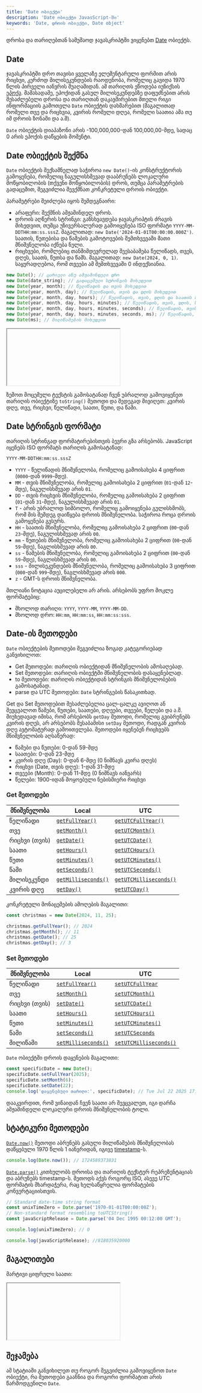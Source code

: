```yaml
---
title: 'Date ობიექტი'
description: 'Date ობიექტი JavasScript-ში'
keywords: 'Date, დროის ობიექტი, Date object'
---
```


დროსა და თარიღებთან სამუშაოდ ჯავასკრიპტში ვიყენებთ [Date](https://developer.mozilla.org/en-US/docs/Web/JavaScript/Reference/Global_Objects/Date) ობიექტს.

## Date

ჯავასკრიპტში დრო თავისი ყველაზე ელემენტარული ფორმით არის რიცხვი, კერძოდ მილისეკუნდების რაოდენობა, რომელიც გავიდა
1970 წლის პირველი იანვრის შუაღამიდან. ამ თარიღთს ეწოდება იუნიქსის [ეპოქა](https://developer.mozilla.org/en-US/docs/Web/JavaScript/Reference/Global_Objects/Date#the_epoch_timestamps_and_invalid_date).
მაშასადამე, ეპოქიდან გასულ მილისეკუნდებზე დაფუძნებით არის შესაძლებელი დროსა და თარიღთან დაკავშირებით მთელი რიგი ინფორმაციის გამოთვლა `Date` ობიექტის დახმარებით
(მაგალითად რომელი თვე და რიცხვია, კვირის რომელი დღეა, რომელი საათია ამა თუ იმ დროის ზონაში და ა.შ).

`Date` ობიექტის დიაპაზონი არის -100,000,000-დან 100,000,00-მდე, სადაც 0 არის ეპოქის დაწყების მომენტი.

## Date ობიექტის შექმნა

`Date` ობიექტის შექსამნელად საჭიროა `new Date()`-ის კონსტრუქტორის გამოყენება, რომელიც ნაგულისხმევად დააბრუნებს ლოკალური მოწყობილობის (თქვენი მოწყობილობის) დროს,
თუმცა პარამეტრების გადაცემით, შეგვიძლია შევქმნათ კონკრეტული დროის ობიექტი.

პარამეტრები შეიძლება იყოს შემდეგნაირი:

- არაფერი: შექმნის ამჟამინდელ დროს.
- დროის აღწერის სტრინგი: განსხვავდება ჯავასკრიპტის ძრავის მიხედვით, თუმცა უნივერსალურად გამოიყენება ISO ფორმატი `YYYY-MM-DDTHH:mm:ss.sssZ`. მაგალითად: `new Date('2024-01-01T00:00:00.000Z')`. საათის, წუთებისა და წამების გამოტოვების შემთხვევაში მათი მნიშვნელობა იქნება ნული.
- რიცხვები, რომლებიც თანმიმდევრულად შეესაბამება წელიწადს, თვეს, დღეს, საათს, წუთსა და წამს. მაგალითად: `new Date(2024, 0, 1)`. საყურადღებოა, რომ თვეები ამ შემთხვევაში 0 ინდექსიანია.

```js
new Date(); // ცარიელი ანუ ამჟამინდელი დრო
new Date(date_string); // გადაცემული სტრინგის მიხედვით
new Date(year, month); // წელიწადის და თვის მიხედვით
new Date(year, month, day); // წელიწადის, თვის და დღის მიხედვით
new Date(year, month, day, hours); // წელიწადის, თვის, დღის და საათის მიხედვით
new Date(year, month, day, hours, minutes); // წელიწადის, თვის, დღის, საათის და წუთის მიხედვით
new Date(year, month, day, hours, minutes, seconds); // წელიწადის, თვის, დღის, საათის, წუთის და წამების მიხედვით
new Date(year, month, day, hours, minutes, seconds, ms); // წელიწადის, თვის, დღის, საათის, წუთის, წამების  და მილი წამების მიხედვით
new Date(ms); // მილიწამების მიხედვით
```

<iframe data-url="guides/javascript-current-date" data-title="ამჟამინდელი დრო" data-height="40"></iframe>

ზემოთ მოცემული ტექსტის გამოსატანად ჩვენ უბრალოდ გამოვიყენეთ თარიღის ობიექტიზე `toString()` მეთოდი და შედეგად მივიღეთ: კვირის დღე, თვე, რიცხვი, წელიწადი, საათი, წუთი, და წამი.

## Date სტრინგის ფორმატი

თარიღის სტრინგად ფორმატირებისთვის ბევრი გზა არსებობს. JavaScript იყენებს ISO ფორმატს თარიღის გამოსატანად:

```
YYYY-MM-DDTHH:mm:ss.sssZ
```

- `YYYY` - წელიწადის მნიშვნელობა, რომელიც გამოისახება 4 ციფრით (`0000`-დან `9999`-მდე).
- `MM` - თვის მნიშვნელობა, რომელიც გამოისახება 2 ციფრით (`01`-დან `12`-მდე), ნაგულისხმევად არის `01`.
- `DD` - თვის რიცხვის მნიშვნელობა, რომელიც გამოისახება 2 ციფრით (`01`-დან `31`-მდე), ნაგულისხმევად არის `01`.
- `T` - არის უბრალოდ სიმბოლო, რომელიც გამოიყენება გულისხმობს, რომ მის შემდეგ დაიწყება დროის მნიშვნელობა. საჭიროა როცა დროის გამოყენება გვსურს.
- `HH` - საათის მნიშვნელობა, რომელიც გამოისახება 2 ციფრით (`00`-დან `23`-მდე), ნაგულისხმევად არის `00`.
- `mm` - წუთების მნიშვნელობა, რომელიც გამოისახება 2 ციფრით (`00`-დან `59`-მდე), ნაგლისხმევად არის `00`.
- `ss` - წამების მნიშვნელობა, რომელიც გამოისახება 2 ციფრით (`00`-დან `59`-მდე), ნაგლისხმევად არის `00`.
- `sss` - მილისეკუნდების მნიშვნელობა, რომელიც გამოისახება 3 ციფრით (`000`-დან `999`-მდე), ნაგლისხმევად არის `000`.
- `z` - GMT-ს დროის მნიშვნელობა.

მთლიანი ნოტაცია აუცილებელი არ არის. არსებობს უფრო მოკლე ფორმატებიც:

- მხოლოდ თარიღი: `YYYY`, `YYYY-MM`, `YYYY-MM-DD`.
- მხოლოდ დრო: `HH:mm`, `HH:mm:ss`, `HH:mm:ss:sss`.

## Date-ის მეთოდები

`Date` ობიექტების მეთოდები შეგვიძლია ზოგად კატეგორიებად განვიხილოთ:

- Get მეთოდები: თარიღის ობიექტიდან მნიშვნელობის ამოსაღებად.
- Set მეთოდები: თარიღის ობიექტში მნიშვნელობის დასაყენებლად.
- to მეთოდები: თარიღის ობიექტიდან სტრინგის მნიშვნელობების გამოსატანად.
- parse და UTC მეთოდები: `Date` სტრინგების წასაკითხად.

Get და Set მეთოდებით შესაძლებელია ცალ-ცალკე ავიღოთ ან შევცვალოთ წამები, წუთები, საათები, დღეები, თვეები, წელები და ა.შ.
მიუხედავად იმისა, რომ არსებობს `getDay` მეთოდი, რომელიც გვიბრუნებს კვირის დღეს, არ არსებობს შესაბამისი `setDay` მეთოდი,
რადგან კვირის დღე ავტომატურად გამოითვლება. მეთოდები იყენებენ რიცხვებს მნიშვნელობის აღსაწერად:

- წამები და წუთები: 0-დან 59-მდე
- საათები: 0-დან 23-მდე
- კვირის დღე (Day): 0-დან 6-მდე (0 ნიშნავს კვირა დღეს)
- რიცხვი (Date, თვის დღე): 1-დან 31-მდე
- თვეები (Month): 0-დან 11-მდე (0 ნიშნავს იანვარს)
- წელები: 1900-იდან მოყოებული ნებისმიერი რიცხვი

### Get მეთოდები

| მნიშვნელობა   | Local                                                                                                                        | UTC                                                                                                                                |
| ------------- | ---------------------------------------------------------------------------------------------------------------------------- | ---------------------------------------------------------------------------------------------------------------------------------- |
| წელიწადი      | [`getFullYear()`](https://developer.mozilla.org/en-US/docs/Web/JavaScript/Reference/Global_Objects/Date/getFullYear)         | [`getUTCFullYear()`](https://developer.mozilla.org/en-US/docs/Web/JavaScript/Reference/Global_Objects/Date/getUTCFullYear)         |
| თვე           | [`getMonth()`](https://developer.mozilla.org/en-US/docs/Web/JavaScript/Reference/Global_Objects/Date/getMonth)               | [`getUTCMonth()`](https://developer.mozilla.org/en-US/docs/Web/JavaScript/Reference/Global_Objects/Date/getUTCMonth)               |
| რიცხვი (თვის) | [`getDate()`](https://developer.mozilla.org/en-US/docs/Web/JavaScript/Reference/Global_Objects/Date/getDate)                 | [`getUTCDate()`](https://developer.mozilla.org/en-US/docs/Web/JavaScript/Reference/Global_Objects/Date/getUTCDate)                 |
| საათი         | [`getHours()`](https://developer.mozilla.org/en-US/docs/Web/JavaScript/Reference/Global_Objects/Date/getHours)               | [`getUTCHours()`](https://developer.mozilla.org/en-US/docs/Web/JavaScript/Reference/Global_Objects/Date/getUTCHours)               |
| წუთი          | [`getMinutes()`](https://developer.mozilla.org/en-US/docs/Web/JavaScript/Reference/Global_Objects/Date/getMinutes)           | [`getUTCMinutes()`](https://developer.mozilla.org/en-US/docs/Web/JavaScript/Reference/Global_Objects/Date/getUTCMinutes)           |
| წამი          | [`getSeconds()`](https://developer.mozilla.org/en-US/docs/Web/JavaScript/Reference/Global_Objects/Date/getSeconds)           | [`getUTCSeconds()`](https://developer.mozilla.org/en-US/docs/Web/JavaScript/Reference/Global_Objects/Date/getUTCSeconds)           |
| მილისეკუნდი   | [`getMilliseconds()`](https://developer.mozilla.org/en-US/docs/Web/JavaScript/Reference/Global_Objects/Date/getMilliseconds) | [`getUTCMilliseconds()`](https://developer.mozilla.org/en-US/docs/Web/JavaScript/Reference/Global_Objects/Date/getUTCMilliseconds) |
| კვირის დღე    | [`getDay()`](https://developer.mozilla.org/en-US/docs/Web/JavaScript/Reference/Global_Objects/Date/getDay)                   | [`getUTCDay()`](https://developer.mozilla.org/en-US/docs/Web/JavaScript/Reference/Global_Objects/Date/getUTCDay)                   |

კონკრეტული მონაცემების ამოღების მაგალითი:

```js
const christmas = new Date(2024, 11, 25);

christmas.getFullYear(); // 2024
christmas.getMonth(); // 11
christmas.getDate(); // 25
christmas.getDay(); // 3
```

### Set მეთოდები

| მნიშვნელობა   | Local                                                                                                                        | UTC                                                                                                                                |
| ------------- | ---------------------------------------------------------------------------------------------------------------------------- | ---------------------------------------------------------------------------------------------------------------------------------- |
| წელიწადი      | [`setFullYear()`](https://developer.mozilla.org/en-US/docs/Web/JavaScript/Reference/Global_Objects/Date/setFullYear)         | [`setUTCFullYear`](https://developer.mozilla.org/en-US/docs/Web/JavaScript/Reference/Global_Objects/Date/setUTCFullYear)           |
| თვე           | [`setMonth()`](https://developer.mozilla.org/en-US/docs/Web/JavaScript/Reference/Global_Objects/Date/setMonth)               | [`setUTCMonth()`](https://developer.mozilla.org/en-US/docs/Web/JavaScript/Reference/Global_Objects/Date/setUTCMonth)               |
| რიცხვი (თვის) | [`setDate()`](https://developer.mozilla.org/en-US/docs/Web/JavaScript/Reference/Global_Objects/Date/setDate)                 | [`setUTCDate()`](https://developer.mozilla.org/en-US/docs/Web/JavaScript/Reference/Global_Objects/Date/setUTCDate)                 |
| საათი         | [`setHours()`](https://developer.mozilla.org/en-US/docs/Web/JavaScript/Reference/Global_Objects/Date/setHours)               | [`setUTCHours()`](https://developer.mozilla.org/en-US/docs/Web/JavaScript/Reference/Global_Objects/Date/setUTCHours)               |
| წუთი          | [`setMinutes()`](https://developer.mozilla.org/en-US/docs/Web/JavaScript/Reference/Global_Objects/Date/setMinutes)           | [`setUTCMinutes()`](https://developer.mozilla.org/en-US/docs/Web/JavaScript/Reference/Global_Objects/Date/setUTCMinutes)           |
| წამი          | [`setSeconds()`](https://developer.mozilla.org/en-US/docs/Web/JavaScript/Reference/Global_Objects/Date/setSeconds)           | [`setUTCSeconds`](https://developer.mozilla.org/en-US/docs/Web/JavaScript/Reference/Global_Objects/Date/setUTCSeconds)             |
| მილიწამი      | [`setMilliseconds()`](https://developer.mozilla.org/en-US/docs/Web/JavaScript/Reference/Global_Objects/Date/setMilliseconds) | [`setUTCMilliseconds()`](https://developer.mozilla.org/en-US/docs/Web/JavaScript/Reference/Global_Objects/Date/setUTCMilliseconds) |

`Date` ობიექტში დროის დაყენების მაგალითი:

```js
const specificDate = new Date();
specificDate.setFullYear(2025);
specificDate.setMonth(6);
specificDate.setDate(22);
console.log('დაყენებული თარიღი:', specificDate); // Tue Jul 22 2025 17:08:17 GMT+0400 (Georgia Standard Time)
```

დააკვირდით, რომ ვინაიდან ჩვენ საათი არ შევცვალეთ, იგი დარჩა ამჟამინდელი ლოკალური დროის მნიშვნელობის ტოლი.

## სტატიკური მეთოდები

[`Date.now()`](https://developer.mozilla.org/en-US/docs/Web/JavaScript/Reference/Global_Objects/Date/now)
მეთოდი აბრუნებს გასული მილიწამების მნიშვნელობას დაწყებული 1970 წლის 1 იანვრიდან, იგივე [timestamp](https://developer.mozilla.org/en-US/docs/Web/JavaScript/Reference/Global_Objects/Date#the_epoch_timestamps_and_invalid_date)-ს.

```js
console.log(Date.now()); // 1724589373831
```

[`Date.parse()`](https://developer.mozilla.org/en-US/docs/Web/JavaScript/Reference/Global_Objects/Date/parse) კითხულობს დროისა და თარიღის ტექსტურ რეპრეზენტაციას და აბრუნებს timestamp-ს.
მეთოდს აქვს როგორც ISO, ასევე UTC ფორმატის მხარდაჭერა, რაც ხელსაწყრელია ფორმატების კონვერტაციისთვის.

```js
// Standard date-time string format
const unixTimeZero = Date.parse('1970-01-01T00:00:00Z');
// Non-standard format resembling toUTCString()
const javaScriptRelease = Date.parse('04 Dec 1995 00:12:00 GMT');

console.log(unixTimeZero); // 0

console.log(javaScriptRelease); //818035920000
```

## მაგალითები

მარტივი ციფრული საათი:

<iframe data-url="guides/javascript-date-clock" data-title="ციფრული საათი" data-height="200"></iframe>

## შეჯამება

ამ სტატიაში განვიხილეთ თუ როგორ შეგვიძლია გამოვიყენოთ `Date` ობიექტი, რა მეთოდები გააჩნია და როგორი ფორმატით არის წარმოდგენილი `Date`.
